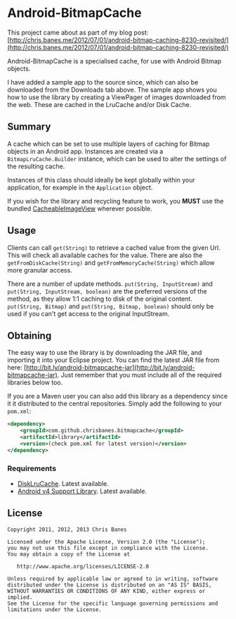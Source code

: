 Android-BitmapCache
=========================

This project came about as part of my blog post: [http://chris.banes.me/2012/07/01/android-bitmap-caching-8230-revisited/](http://chris.banes.me/2012/07/01/android-bitmap-caching-8230-revisited/)

Android-BitmapCache is a specialised cache, for use with Android Bitmap objects. 

I have added a sample app to the source since, which can also be downloaded from the Downloads tab above. The sample app shows you how to use the library by creating a ViewPager of images downloaded from the web. These are cached in the LruCache and/or Disk Cache.

## Summary

A cache which can be set to use multiple layers of caching for Bitmap objects
in an Android app. Instances are created via a `BitmapLruCache.Builder` instance,
which can be used to alter the settings of the resulting cache.

Instances of this class should ideally be kept globally within your application,
for example in the `Application` object. 

If you wish for the library and recycling feature to work, you **MUST** use the bundled [CacheableImageView](https://github.com/chrisbanes/Android-BitmapCache/blob/master/library/src/uk/co/senab/bitmapcache/CacheableImageView.java) wherever possible.

## Usage
 
Clients can call `get(String)` to retrieve a cached value from the
given Url. This will check all available caches for the value. There are also
the `getFromDiskCache(String)` and `getFromMemoryCache(String)`
which allow more granular access.

There are a number of update methods. `put(String, InputStream)` and
`put(String, InputStream, boolean)` are the preferred versions of the
method, as they allow 1:1 caching to disk of the original content. <br />
`put(String, Bitmap)` and `put(String, Bitmap, boolean)` should
only be used if you can't get access to the original InputStream.

## Obtaining
The easy way to use the library is by downloading the JAR file, and importing it into your Eclipse project. You can find the latest JAR file from here: [http://bit.ly/android-bitmapcache-jar](http://bit.ly/android-bitmapcache-jar). Just remember that you must include all of the required libraries below too.

If you are a Maven user you can also add this library as a dependency since it
it distributed to the central repositories. Simply add the following to your
`pom.xml`:

```xml
<dependency>
    <groupId>com.github.chrisbanes.bitmapcache</groupId>
    <artifactId>library</artifactId>
    <version>(check pom.xml for latest version)</version>
</dependency>
```

### Requirements

 * [DiskLruCache](https://github.com/JakeWharton/DiskLruCache). Latest available.
 * [Android v4 Support Library](http://developer.android.com/tools/extras/support-library.html). Latest available.
 
## License

    Copyright 2011, 2012, 2013 Chris Banes

    Licensed under the Apache License, Version 2.0 (the "License");
    you may not use this file except in compliance with the License.
    You may obtain a copy of the License at

       http://www.apache.org/licenses/LICENSE-2.0

    Unless required by applicable law or agreed to in writing, software
    distributed under the License is distributed on an "AS IS" BASIS,
    WITHOUT WARRANTIES OR CONDITIONS OF ANY KIND, either express or implied.
    See the License for the specific language governing permissions and
    limitations under the License.